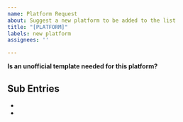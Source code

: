 ```yaml
---
name: Platform Request
about: Suggest a new platform to be added to the list
title: "[PLATFORM]"
labels: new platform
assignees: ''

---
```


**Is an unofficial template needed for this platform?**

**Sub Entries**
- 
- 
-
